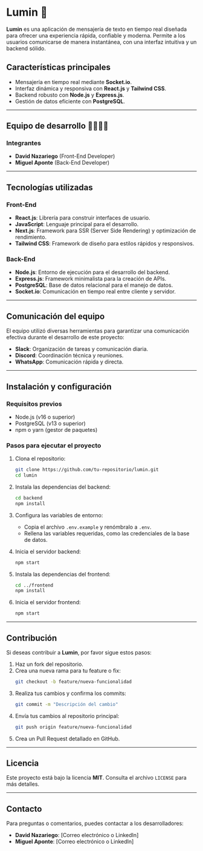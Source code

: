 # **Lumin** 🌟
**Lumin** es una aplicación de mensajería de texto en tiempo real diseñada para ofrecer una experiencia rápida, confiable y moderna. Permite a los usuarios comunicarse de manera instantánea, con una interfaz intuitiva y un backend sólido.

## **Características principales**
- Mensajería en tiempo real mediante **Socket.io**.
- Interfaz dinámica y responsiva con **React.js** y **Tailwind CSS**.
- Backend robusto con **Node.js** y **Express.js**.
- Gestión de datos eficiente con **PostgreSQL**.

---

## **Equipo de desarrollo** 👨‍💻👩‍💻
### **Integrantes**
- **David Nazariego** (Front-End Developer)
- **Miguel Aponte** (Back-End Developer)

---

## **Tecnologías utilizadas**
### **Front-End**
- **React.js**: Librería para construir interfaces de usuario.
- **JavaScript**: Lenguaje principal para el desarrollo.
- **Next.js**: Framework para SSR (Server Side Rendering) y optimización de rendimiento.
- **Tailwind CSS**: Framework de diseño para estilos rápidos y responsivos.

### **Back-End**
- **Node.js**: Entorno de ejecución para el desarrollo del backend.
- **Express.js**: Framework minimalista para la creación de APIs.
- **PostgreSQL**: Base de datos relacional para el manejo de datos.
- **Socket.io**: Comunicación en tiempo real entre cliente y servidor.

---

## **Comunicación del equipo**
El equipo utilizó diversas herramientas para garantizar una comunicación efectiva durante el desarrollo de este proyecto:
- **Slack**: Organización de tareas y comunicación diaria.
- **Discord**: Coordinación técnica y reuniones.
- **WhatsApp**: Comunicación rápida y directa.

---

## **Instalación y configuración**
### **Requisitos previos**
- Node.js (v16 o superior)
- PostgreSQL (v13 o superior)
- npm o yarn (gestor de paquetes)

### **Pasos para ejecutar el proyecto**
1. Clona el repositorio:
   ```bash
   git clone https://github.com/tu-repositorio/lumin.git
   cd lumin
   ```
2. Instala las dependencias del backend:
   ```bash
   cd backend
   npm install
   ```
3. Configura las variables de entorno:
   - Copia el archivo `.env.example` y renómbralo a `.env`.
   - Rellena las variables requeridas, como las credenciales de la base de datos.

4. Inicia el servidor backend:
   ```bash
   npm start
   ```

5. Instala las dependencias del frontend:
   ```bash
   cd ../frontend
   npm install
   ```

6. Inicia el servidor frontend:
   ```bash
   npm start
   ```

---

## **Contribución**
Si deseas contribuir a **Lumin**, por favor sigue estos pasos:
1. Haz un fork del repositorio.
2. Crea una nueva rama para tu feature o fix:
   ```bash
   git checkout -b feature/nueva-funcionalidad
   ```
3. Realiza tus cambios y confirma los commits:
   ```bash
   git commit -m "Descripción del cambio"
   ```
4. Envía tus cambios al repositorio principal:
   ```bash
   git push origin feature/nueva-funcionalidad
   ```
5. Crea un Pull Request detallado en GitHub.

---

## **Licencia**
Este proyecto está bajo la licencia **MIT**. Consulta el archivo `LICENSE` para más detalles.

---

## **Contacto**
Para preguntas o comentarios, puedes contactar a los desarrolladores:
- **David Nazariego**: [Correo electrónico o LinkedIn]
- **Miguel Aponte**: [Correo electrónico o LinkedIn]

